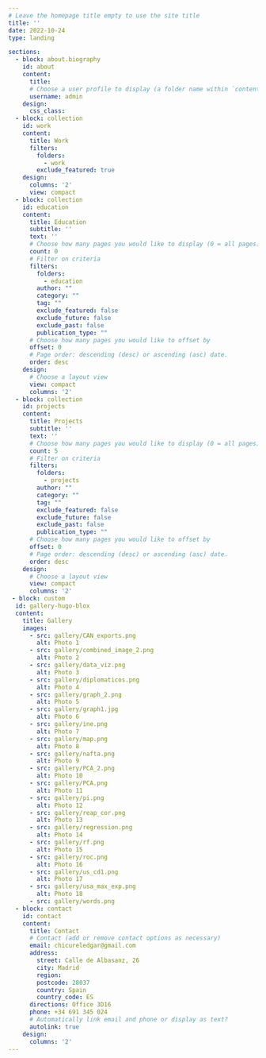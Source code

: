 ```yaml
---
# Leave the homepage title empty to use the site title
title: ''
date: 2022-10-24
type: landing

sections:
  - block: about.biography
    id: about
    content:
      title: 
      # Choose a user profile to display (a folder name within `content/authors/`)
      username: admin
    design:
      css_class: 
  - block: collection
    id: work
    content:
      title: Work
      filters:
        folders:
          - work
        exclude_featured: true
    design:
      columns: '2'
      view: compact
  - block: collection
    id: education
    content:
      title: Education
      subtitle: ''
      text: ''
      # Choose how many pages you would like to display (0 = all pages)
      count: 0
      # Filter on criteria
      filters:
        folders:
          - education
        author: ""
        category: ""
        tag: ""
        exclude_featured: false
        exclude_future: false
        exclude_past: false
        publication_type: ""
      # Choose how many pages you would like to offset by
      offset: 0
      # Page order: descending (desc) or ascending (asc) date.
      order: desc
    design:
      # Choose a layout view
      view: compact
      columns: '2'  
  - block: collection
    id: projects
    content:
      title: Projects
      subtitle: ''
      text: ''
      # Choose how many pages you would like to display (0 = all pages)
      count: 5
      # Filter on criteria
      filters:
        folders:
          - projects
        author: ""
        category: ""
        tag: ""
        exclude_featured: false
        exclude_future: false
        exclude_past: false
        publication_type: ""
      # Choose how many pages you would like to offset by
      offset: 0
      # Page order: descending (desc) or ascending (asc) date.
      order: desc
    design:
      # Choose a layout view
      view: compact
      columns: '2'
 - block: custom
  id: gallery-hugo-blox
  content:
    title: Gallery
    images:
      - src: gallery/CAN_exports.png
        alt: Photo 1
      - src: gallery/combined_image_2.png
        alt: Photo 2
      - src: gallery/data_viz.png
        alt: Photo 3
      - src: gallery/diplomaticos.png
        alt: Photo 4
      - src: gallery/graph_2.png
        alt: Photo 5
      - src: gallery/graph1.jpg
        alt: Photo 6
      - src: gallery/ine.png
        alt: Photo 7
      - src: gallery/map.png
        alt: Photo 8
      - src: gallery/nafta.png
        alt: Photo 9
      - src: gallery/PCA_2.png
        alt: Photo 10
      - src: gallery/PCA.png
        alt: Photo 11
      - src: gallery/pi.png
        alt: Photo 12
      - src: gallery/reap_cor.png
        alt: Photo 13
      - src: gallery/regression.png
        alt: Photo 14
      - src: gallery/rf.png
        alt: Photo 15
      - src: gallery/roc.png
        alt: Photo 16
      - src: gallery/us_cd1.png
        alt: Photo 17
      - src: gallery/usa_max_exp.png
        alt: Photo 18
      - src: gallery/words.png
  - block: contact
    id: contact
    content:
      title: Contact
      # Contact (add or remove contact options as necessary)
      email: chicureledgar@gmail.com
      address:
        street: Calle de Albasanz, 26
        city: Madrid
        region: 
        postcode: 28037
        country: Spain
        country_code: ES
      directions: Office 3D16
      phone: +34 691 345 024
      # Automatically link email and phone or display as text?
      autolink: true
    design:
      columns: '2'
---
```

